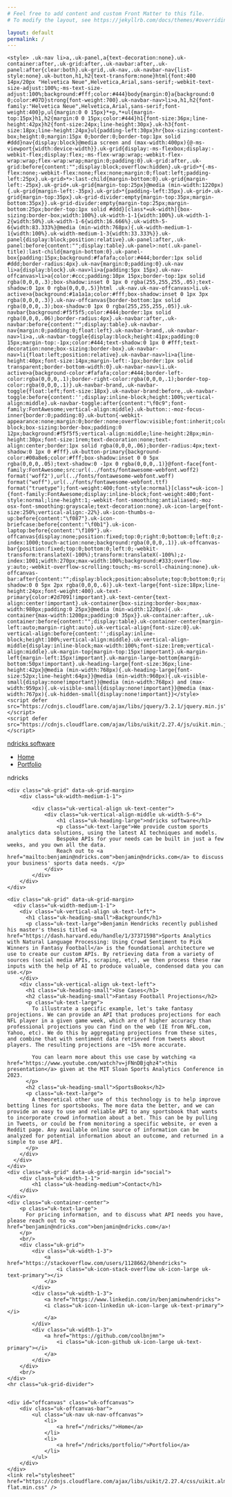 ```yaml
---
# Feel free to add content and custom Front Matter to this file.
# To modify the layout, see https://jekyllrb.com/docs/themes/#overriding-theme-defaults

layout: default
permalink: /
---
```


<script src="https://cdn.jsdelivr.net/ga-lite/latest/ga-lite.min.js" async></script>
<script>
var galite = galite || {};
galite.UA = 'UA-64450558-1';
</script>
<head>
    <meta charset="utf-8">
    <!-- TITLE OF SITE -->
    <title>ndricks software</title>
    <meta name="viewport" content="width=device-width, initial-scale=1.0">
    <meta name="description" content="Business site for ndricks software, authored by Benjamin Hendricks, software engineer @ LinkedIn." />
    <meta name="keywords" content="
        app store app,
        ios apps,
        ios application,
        ios software,
        interview questions,
        apple app store,
        apple apps,
        questions to ask interviewer,
        google jobs,
        software jobs,
        linkedin,
        sports analytics,
        sentiment,
        crowd sentiment,
        crowd analysis,
        sports analysis,
        sports data,
        data,
        software engineering,
        engineering management,
        entrepreneurship,
        software writer,
        software blog
        " />
    <meta name="author" content="Benjamin Hendricks">
    <link rel="icon" href="images/hendricksware-favicon.ico">
    <link rel="apple-touch-icon" href="images/hendricksware-apple-icon.png">

    <style> .uk-nav li>a,.uk-panel,a{text-decoration:none}.uk-container:after,.uk-grid:after,.uk-navbar:after,.uk-panel:after{clear:both}.uk-grid,.uk-nav,.uk-navbar-nav{list-style:none}.uk-button,h1,h2{text-transform:none}html{font:400 14px/20px "Helvetica Neue",Helvetica,Arial,sans-serif;-webkit-text-size-adjust:100%;-ms-text-size-adjust:100%;background:#fff;color:#444}body{margin:0}a{background:0 0;color:#07D}strong{font-weight:700}.uk-navbar-nav>li>a,h1,h2{font-family:"Helvetica Neue",Helvetica,Arial,sans-serif;font-weight:400}p,ul{margin:0 0 15px}*+p,*+ul{margin-top:15px}h1,h2{margin:0 0 15px;color:#444}h1{font-size:36px;line-height:42px}h2{font-size:24px;line-height:30px}.uk-h3{font-size:18px;line-height:24px}ul{padding-left:30px}hr{box-sizing:content-box;height:0;margin:15px 0;border:0;border-top:1px solid #ddd}nav{display:block}@media screen and (max-width:400px){@-ms-viewport{width:device-width}}.uk-grid{display:-ms-flexbox;display:-webkit-flex;display:flex;-ms-flex-wrap:wrap;-webkit-flex-wrap:wrap;flex-wrap:wrap;margin:0;padding:0}.uk-grid:after,.uk-grid:before{content:"";display:block;overflow:hidden}.uk-grid>*{-ms-flex:none;-webkit-flex:none;flex:none;margin:0;float:left;padding-left:25px}.uk-grid>*>:last-child{margin-bottom:0}.uk-grid{margin-left:-25px}.uk-grid+.uk-grid{margin-top:25px}@media (min-width:1220px){.uk-grid{margin-left:-35px}.uk-grid>*{padding-left:35px}.uk-grid+.uk-grid{margin-top:35px}.uk-grid-divider:empty{margin-top:35px;margin-bottom:35px}}.uk-grid-divider:empty{margin-top:25px;margin-bottom:25px;border-top:1px solid #ddd}[class*=uk-width]{box-sizing:border-box;width:100%}.uk-width-1-1{width:100%}.uk-width-1-2{width:50%}.uk-width-1-6{width:16.666%}.uk-width-5-6{width:83.333%}@media (min-width:768px){.uk-width-medium-1-1{width:100%}.uk-width-medium-1-3{width:33.333%}}.uk-panel{display:block;position:relative}.uk-panel:after,.uk-panel:before{content:"";display:table}.uk-panel>:not(.uk-panel-title):last-child{margin-bottom:0}.uk-panel-box{padding:15px;background:#fafafa;color:#444;border:1px solid #ddd;border-radius:4px}.uk-nav{margin:0;padding:0}.uk-nav li>a{display:block}.uk-nav>li>a{padding:5px 15px}.uk-nav-offcanvas>li>a{color:#ccc;padding:10px 15px;border-top:1px solid rgba(0,0,0,.3);box-shadow:inset 0 1px 0 rgba(255,255,255,.05);text-shadow:0 1px 0 rgba(0,0,0,.5)}html .uk-nav.uk-nav-offcanvas>li.uk-active>a{background:#1a1a1a;color:#fff;box-shadow:inset 0 1px 3px rgba(0,0,0,.3)}.uk-nav-offcanvas{border-bottom:1px solid rgba(0,0,0,.3);box-shadow:0 1px 0 rgba(255,255,255,.05)}.uk-navbar{background:#f5f5f5;color:#444;border:1px solid rgba(0,0,0,.06);border-radius:4px}.uk-navbar:after,.uk-navbar:before{content:"";display:table}.uk-navbar-nav{margin:0;padding:0;float:left}.uk-navbar-brand,.uk-navbar-nav>li>a,.uk-navbar-toggle{display:block;height:41px;padding:0 15px;margin-top:-1px;color:#444;text-shadow:0 1px 0 #fff;text-decoration:none;box-sizing:border-box}.uk-navbar-nav>li{float:left;position:relative}.uk-navbar-nav>li>a{line-height:40px;font-size:14px;margin-left:-1px;border:1px solid transparent;border-bottom-width:0}.uk-navbar-nav>li.uk-active>a{background-color:#fafafa;color:#444;border-left-color:rgba(0,0,0,.1);border-right-color:rgba(0,0,0,.1);border-top-color:rgba(0,0,0,.1)}.uk-navbar-brand,.uk-navbar-toggle{float:left;font-size:18px}.uk-navbar-brand:before,.uk-navbar-toggle:before{content:'';display:inline-block;height:100%;vertical-align:middle}.uk-navbar-toggle:after{content:"\f0c9";font-family:FontAwesome;vertical-align:middle}.uk-button::-moz-focus-inner{border:0;padding:0}.uk-button{-webkit-appearance:none;margin:0;border:none;overflow:visible;font:inherit;color:#444;display:inline-block;box-sizing:border-box;padding:0 12px;background:#f5f5f5;vertical-align:middle;line-height:28px;min-height:30px;font-size:1rem;text-decoration:none;text-align:center;border:1px solid rgba(0,0,0,.06);border-radius:4px;text-shadow:0 1px 0 #fff}.uk-button-primary{background-color:#00a8e6;color:#fff;box-shadow:inset 0 0 5px rgba(0,0,0,.05);text-shadow:0 -1px 0 rgba(0,0,0,.1)}@font-face{font-family:FontAwesome;src:url(../fonts/fontawesome-webfont.woff2) format('woff2'),url(../fonts/fontawesome-webfont.woff) format("woff"),url(../fonts/fontawesome-webfont.ttf) format("truetype");font-weight:400;font-style:normal}[class*=uk-icon-]{font-family:FontAwesome;display:inline-block;font-weight:400;font-style:normal;line-height:1;-webkit-font-smoothing:antialiased;-moz-osx-font-smoothing:grayscale;text-decoration:none}.uk-icon-large{font-size:250%;vertical-align:-22%}.uk-icon-thumbs-o-up:before{content:"\f087"}.uk-icon-briefcase:before{content:"\f0b1"}.uk-icon-laptop:before{content:"\f109"}.uk-offcanvas{display:none;position:fixed;top:0;right:0;bottom:0;left:0;z-index:1000;touch-action:none;background:rgba(0,0,0,.1)}.uk-offcanvas-bar{position:fixed;top:0;bottom:0;left:0;-webkit-transform:translateX(-100%);transform:translateX(-100%);z-index:1001;width:270px;max-width:100%;background:#333;overflow-y:auto;-webkit-overflow-scrolling:touch;-ms-scroll-chaining:none}.uk-offcanvas-bar:after{content:"";display:block;position:absolute;top:0;bottom:0;right:0;width:1px;background:rgba(0,0,0,.6);box-shadow:0 0 5px 2px rgba(0,0,0,.6)}.uk-text-large{font-size:18px;line-height:24px;font-weight:400}.uk-text-primary{color:#2d7091!important}.uk-text-center{text-align:center!important}.uk-container{box-sizing:border-box;max-width:980px;padding:0 25px}@media (min-width:1220px){.uk-container{max-width:1200px;padding:0 35px}}.uk-container:after,.uk-container:before{content:"";display:table}.uk-container-center{margin-left:auto;margin-right:auto}.uk-vertical-align{font-size:0}.uk-vertical-align:before{content:'';display:inline-block;height:100%;vertical-align:middle}.uk-vertical-align-middle{display:inline-block;max-width:100%;font-size:1rem;vertical-align:middle}.uk-margin-top{margin-top:15px!important}.uk-margin-left{margin-left:15px!important}.uk-margin-large-bottom{margin-bottom:50px!important}.uk-heading-large{font-size:36px;line-height:42px}@media (min-width:768px){.uk-heading-large{font-size:52px;line-height:64px}}@media (min-width:960px){.uk-visible-small{display:none!important}}@media (min-width:768px) and (max-width:959px){.uk-visible-small{display:none!important}}@media (max-width:767px){.uk-hidden-small{display:none!important}}</style>
    <script defer src="https://cdnjs.cloudflare.com/ajax/libs/jquery/3.2.1/jquery.min.js"></script>
    <script defer src="https://cdnjs.cloudflare.com/ajax/libs/uikit/2.27.4/js/uikit.min.js"></script>
</head>
<body>
  <div class="uk-container uk-container-center uk-margin-top uk-margin-large-bottom">
    <nav class="uk-navbar uk-margin-large-bottom">
      <a class="uk-navbar-brand uk-hidden-small" href="#">ndricks software</a>
        <ul class="uk-navbar-nav uk-hidden-small">
            <li class="uk-active">
                <a href="/ndricks/">Home</a>
            </li>
            <li>
                <a href="/ndricks/portfolio/">Portfolio</a>
            </li>
        </ul>
        <a href="#offcanvas" class="uk-navbar-toggle uk-visible-small" data-uk-offcanvas></a>
        <div class="uk-navbar-brand uk-visible-small">ndricks</div>
    </nav>

    <div class="uk-grid" data-uk-grid-margin>
        <div class="uk-width-medium-1-1">

            <div class="uk-vertical-align uk-text-center">
                <div class="uk-vertical-align-middle uk-width-5-6">
                    <h1 class="uk-heading-large">ndricks software</h1>
                    <p class="uk-text-large">We provide custom sports analytics data solutions, using the latest AI techniques and models.
                    Bespoke APIs for your needs can be built in just a few weeks, and you own all the data.
                    Reach out to <a href="mailto:benjamin@ndricks.com">benjamin@ndricks.com</a> to discuss your business' sports data needs. </p>
                </div>
            </div>
        </div>
    </div>

    <div class="uk-grid" data-uk-grid-margin>
      <div class="uk-width-medium-1-1">
        <div class="uk-vertical-align uk-text-left">
          <h1 class="uk-heading-small">Background</h1>
          <p class="uk-text-large">Benjamin Hendricks recently published his master's thesis titled <a href="https://dash.harvard.edu/handle/1/37371598">Sports Analytics with Natural Language Processing: Using Crowd Sentiment to Pick Winners in Fantasy Football</a> is the foundational architecture we use to create our custom APIs. By retrieving data from a variety of sources (social media APIs, scraping, etc), we then process these raw inputs with the help of AI to produce valuable, condensed data you can use.</p>
        </div>
        <div class="uk-vertical-align uk-text-left">
          <h1 class="uk-heading-small">Use Cases</h1>
          <h2 class="uk-heading-small">Fantasy Football Projections</h2>
          <p class="uk-text-large">
            To illustrate a specific example, let's take fantasy projections. We can provide an API that produces projections for each NFL player in a given game week, which are of higher accuracy than professional projections you can find on the web (IE from NFL.com, Yahoo, etc). We do this by aggregating projections from these sites, and combine that with sentiment data retrieved from tweets about players. The resulting projections are ~15% more accurate. 
            
            You can learn more about this use case by watching <a href="https://www.youtube.com/watch?v=jFNnDBjqhz4">this presentation</a> given at the MIT Sloan Sports Analytics Conference in 2023.
          </p>
          <h2 class="uk-heading-small">SportsBooks</h2>
          <p class="uk-text-large">
            A theoretical other use of this technology is to help improve betting lines for sportsbooks. The more data the better, and we can provide an easy to use and reliable API to any sportsbook that wants to incorporate crowd information about a bet. This can be by pulling in Tweets, or could be from monitoring a specific website, or even a Reddit page. Any available online source of information can be analyzed for potential information about an outcome, and returned in a simple to use API. 
          </p>
        </div>
      </div>
    </div>
    <div class="uk-grid" data-uk-grid-margin id="social">
        <div class="uk-width-1-1">
            <h1 class="uk-heading-medium">Contact</h1>
        </div>
    </div>
    <div class="uk-container-center">
        <p class="uk-text-large">
          For pricing information, and to discuss what API needs you have, please reach out to <a href="benjamin@ndricks.com">benjamin@ndricks.com</a>! 
        </p>
        <br/>
        <div class="uk-grid">
            <div class="uk-width-1-3">
                <a href="https://stackoverflow.com/users/1128662/bhendricks">
                    <i class="uk-icon-stack-overflow uk-icon-large uk-text-primary"></i>
                </a>
            </div>
            <div class="uk-width-1-3">
                <a href="https://www.linkedin.com/in/benjaminwhendricks">
                <i class="uk-icon-linkedin uk-icon-large uk-text-primary"></i>
                </a>
            </div>
            <div class="uk-width-1-3">
                <a href="https://github.com/coolbnjmn">
                    <i class="uk-icon-github uk-icon-large uk-text-primary"></i>
                </a>
            </div>
        </div>
        <br/>
    </div>
    <hr class="uk-grid-divider">


    <div id="offcanvas" class="uk-offcanvas">
        <div class="uk-offcanvas-bar">
            <ul class="uk-nav uk-nav-offcanvas">
                <li>
                    <a href="/ndricks/">Home</a>
                </li>
                <li>
                    <a href="/ndricks/portfolio/">Portfolio</a>
                </li>
            </ul>
        </div>
    </div>
    <link rel="stylesheet" href="https://cdnjs.cloudflare.com/ajax/libs/uikit/2.27.4/css/uikit.almost-flat.min.css" />


<!-- <!doctype html>
<html lang="en">
  <head>
    <meta charset="utf-8">
    <meta name="viewport" content="width=device-width">
    <title>The title</title>
    <link rel="stylesheet" href="assets/css/style.css">
    <link rel="stylesheet" href="http://fonts.googleapis.com/css?family=Source+Sans+Pro:200,300,400,700" media="all">
  </head>
  <body>
<h1><a href="/">ndricks</a></h1>
    <div class="content">
      {{ content }}
    </div>
    <footer>
      <div class="container">
        [benjamin@ndricks.com](benjamin@ndricks.com)
      </div>
    </footer>
  </body>
</html> -->